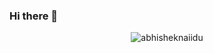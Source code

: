 ### Hi there 👋

<!-- 🛠 Skills

<code><img height="20" src="https://user-images.githubusercontent.com/54952/192517577-25a43616-be59-4bfb-846e-0a08600cd418.png"></code>
<code><img height="20" src="https://user-images.githubusercontent.com/54952/192517653-15f7394d-4bd2-4656-9b1f-bba36f3c9e94.png"></code>
<code><img height="20" src="https://user-images.githubusercontent.com/54952/192517724-6b28664f-dc3b-43bf-87c0-ac7439aa926e.png"></code>
<code><img height="20" src="https://user-images.githubusercontent.com/54952/192517820-47ec1249-b3cd-4072-a8e3-63ef63af7ab2.png"></code>
<code><img height="20" src="https://user-images.githubusercontent.com/54952/192517862-6edfa006-8413-4c91-b9ef-6753457131a8.png"></code>
<code><img height="20" src="https://user-images.githubusercontent.com/54952/192517937-c22115b5-ed19-48a5-a00a-40d45544aaf9.png"></code>

📈 my github stats

-->

<p align="center"> <img src="https://github-readme-stats.vercel.app/api?username=pettor&show_icons=true&theme=dracula&count_private=true&border_radius=14" alt="abhisheknaiidu" />
